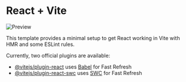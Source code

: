 # React + Vite

![Preview](https://github.com/ABHISHEK-SIN-GH/Para-Formatter/assets/66122148/553b8fbd-e6c1-4ad3-b4ee-994907c2f149)

This template provides a minimal setup to get React working in Vite with HMR and some ESLint rules.

Currently, two official plugins are available:

- [@vitejs/plugin-react](https://github.com/vitejs/vite-plugin-react/blob/main/packages/plugin-react/README.md) uses [Babel](https://babeljs.io/) for Fast Refresh
- [@vitejs/plugin-react-swc](https://github.com/vitejs/vite-plugin-react-swc) uses [SWC](https://swc.rs/) for Fast Refresh

